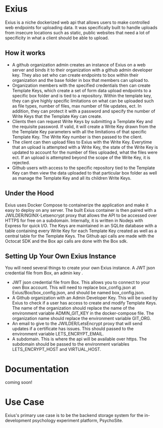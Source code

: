 # Exius
Exius is a niche dockerized web api that allows users to make controlled web endpoints for uploading data. It was specifically built to handle uploads from insecure locations such as static, public websites that need a lot of specificity in what a client should be able to upload. 
## How it works
* A github organization admin creates an instance of Exius on a web server and binds it to their organization with a github admin developer key. They also set who can create endpoints to box within their organization and the base folder in box that members can upload to.
* Organization members with the specified credentials then can create Template Keys, which create a set of form data upload endpoints to a specific box folder and is tied to a repository. Within the template key, they can give highly specific limitations on what can be uploaded such as file types, number of files, max number of file updates, ect. In addition, they can protect it with a password and specify the number of Write Keys that the Template Key can create.
* Clients then can request Write Keys by submitting a Template Key and the requisite password. If valid, it will create a Write Key drawn from the the Template Key parameters with all the limitations of that specific Template Key. The Write Key number is then passed to the client.
* The client can then upload files to Exius with the Write Key. Everytime that an upload is attempted with a Write Key, the state of the Write Key is updated to account for the number of files uploaded, what the files were ect. If an upload is attempted beyond the scope of the Write Key, it is rejected.
* Github users with access to the specific repository tied to the Template Key can then view the data uploaded to that particular box folder as well as manage the Template Key and all its children Write Keys.
## Under the Hood
Exius uses Docker Compose to containerize the application and make it easy to deploy on any server. The built Exius container is then paired with a JWILDER/NGINX-Letsencrypt proxy that allows the API to be accessed over HTTPS for free on a subdomain. Internally, it is written in Nodejs with Express for quick I/O. The Keys are maintained in an SQLite database with a table containing every Write Key for each Template Key created as well as a central table for the Template Keys. The Github api calls are made with the Octocat SDK and the Box api calls are done with the Box sdk.
## Setting Up Your Own Exius Instance
You will need several things to create your own Exius instance. A JWT json credential file from Box, an admin key .
* JWT json credential file from Box. This allows you to connect to your own Box account. This will need to replace box_config.json at Exius/Box/box_config.json, and should be named box_config.json.
* A Github organization with an Admin Developer Key. This will be used by Exius to check if a user has access to create and modify Template Keys. The name of the organization should replace the name of the environment variable ADMIN_GIT_KEY in the docker-compose file. The organization name should replace the environment variable GIT_ORG.
* An email to give to the JWILDER/LetsEncrypt proxy that will send updates if a certificate has issues. This should passed to the environment variable LETS_ENCRYPT_EMAIL.
* A subdomain. This is where the api will be available over https. The subdomain should be passed to the environment variables LETS_ENCRYPT_HOST and VIRTUAL_HOST.
# Documentation 
coming soon!
# Use Case
Exius's primary use case is to be the backend storage system for the in-development psychology experiment platform, PsychoSite.
